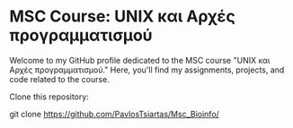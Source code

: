 # MSC Course: UNIX και Αρχές προγραμματισμού

Welcome to my GitHub profile dedicated to the MSC course "UNIX και Αρχές προγραμματισμού." Here, you'll find my assignments, projects, and code related to the course.

Clone this repository:

git clone https://github.com/PavlosTsiartas/Msc_Bioinfo/
